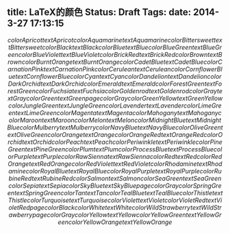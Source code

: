 title: LaTeX的颜色
Status: Draft
Tags: 
date: 2014-3-27 17:13:15	
---

<!--more-->

$$
color{Apricot}text{Apricot} 	
color{Aquamarine}text{Aquamarine} 	
color{Bittersweet}text{Bittersweet} 	
color{Black}text{Black}
color{Blue}text{Blue} 	
color{BlueGreen}text{BlueGreen} 	
color{BlueViolet}text{BlueViolet} 	
color{BrickRed}text{BrickRed}
color{Brown}text{Brown} 	
color{BurntOrange}text{BurntOrange} 	
color{CadetBlue}text{CadetBlue} 	
color{CarnationPink}text{CarnationPink}
color{Cerulean}text{Cerulean} 	
color{CornflowerBlue}text{CornflowerBlue} 	
color{Cyan}text{Cyan} 	
color{Dandelion}text{Dandelion}
color{DarkOrchid}text{DarkOrchid} 	
color{Emerald}text{Emerald} 	
color{ForestGreen}text{ForestGreen} 	
color{Fuchsia}text{Fuchsia}
color{Goldenrod}text{Goldenrod} 	
color{Gray}text{Gray} 	
color{Green}text{Green} 	pagecolor{Gray}color{GreenYellow}text{GreenYellow}
color{JungleGreen}text{JungleGreen} 	
color{Lavender}text{Lavender} 	
color{LimeGreen}text{LimeGreen} 	
color{Magenta}text{Magenta}
color{Mahogany}text{Mahogany} 	
color{Maroon}text{Maroon} 	
color{Melon}text{Melon} 	
color{MidnightBlue}text{MidnightBlue}
color{Mulberry}text{Mulberry} 	
color{NavyBlue}text{NavyBlue} 	
color{OliveGreen}text{OliveGreen} 	
color{Orange}text{Orange}
color{OrangeRed}text{OrangeRed} 	
color{Orchid}text{Orchid} 	
color{Peach}text{Peach} 	
color{Periwinkle}text{Periwinkle}
color{PineGreen}text{PineGreen} 	
color{Plum}text{Plum} 	
color{ProcessBlue}text{ProcessBlue} 	
color{Purple}text{Purple}
color{RawSienna}text{RawSienna} 	
color{Red}text{Red} 	
color{RedOrange}text{RedOrange} 	
color{RedViolet}text{RedViolet}
color{Rhodamine}text{Rhodamine} 	
color{RoyalBlue}text{RoyalBlue} 	
color{RoyalPurple}text{RoyalPurple} 	
color{RubineRed}text{RubineRed}
color{Salmon}text{Salmon} 	
color{SeaGreen}text{SeaGreen} 	
color{Sepia}text{Sepia} 	
color{SkyBlue}text{SkyBlue}
pagecolor{Gray}color{SpringGreen}text{SpringGreen} 	
color{Tan}text{Tan} 	
color{TealBlue}text{TealBlue} 	
color{Thistle}text{Thistle}
color{Turquoise}text{Turquoise} 	
color{Violet}text{Violet} 	
color{VioletRed}text{VioletRed} 	
pagecolor{Black}color{White}text{White}
color{WildStrawberry}text{WildStrawberry} 	
pagecolor{Gray}color{Yellow}text{Yellow} 	
color{YellowGreen}text{YellowGreen} 	
color{YellowOrange}text{YellowOrange}
$$

